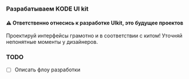 ### Разрабатываем KODE UI kit 

#### ⚠️ Ответственно отнесись к разработке UIkit, это будущее проектов

Проектируй интерфейсы грамотно и в соответствии с китом! Уточняй непонятные моменты у дизайнеров.

### TODO

- [ ] Описать флоу разработки
